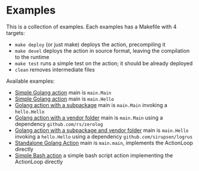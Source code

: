<!--
#
# Licensed to the Apache Software Foundation (ASF) under one or more
# contributor license agreements.  See the NOTICE file distributed with
# this work for additional information regarding copyright ownership.
# The ASF licenses this file to You under the Apache License, Version 2.0
# (the "License"); you may not use this file except in compliance with
# the License.  You may obtain a copy of the License at
#
#     http://www.apache.org/licenses/LICENSE-2.0
#
# Unless required by applicable law or agreed to in writing, software
# distributed under the License is distributed on an "AS IS" BASIS,
# WITHOUT WARRANTIES OR CONDITIONS OF ANY KIND, either express or implied.
# See the License for the specific language governing permissions and
# limitations under the License.
#
-->
# Examples

This is a collection of examples.
Each examples has a  Makefile with 4 targets:

- `make deploy` (or just make) deploys the action, precompiling it
- `make devel`  deploys the action in source format, leaving the compilation to the runtime
-  `make test` runs a simple test on the action; it should be already deployed
- `clean` removes intermediate files

Available examples:

- [Simple Golang action](golang-main-single) main is `main.Main`
- [Simple Golang action](golang-hello-single) main is `main.Hello`
- [Golang action with a subpackage](golang-main-package) main is `main.Main` invoking a `hello.Hello`
- [Golang action with a vendor folder](golang-main-vendor) main is `main.Main` using a dependency `github.com/rs/zerolog`
- [Golang action with a subpackage and vendor folder](golang-hello-vendor) main is `main.Hello` invoking a `hello.Hello` using a dependency `github.com/sirupsen/logrus`
- [Standalone Golang Action](golang-main-standalone) main is `main.main`, implements the ActionLoop directly
- [Simple Bash action](bash-hello) a simple bash script action implementing the ActionLoop directly
